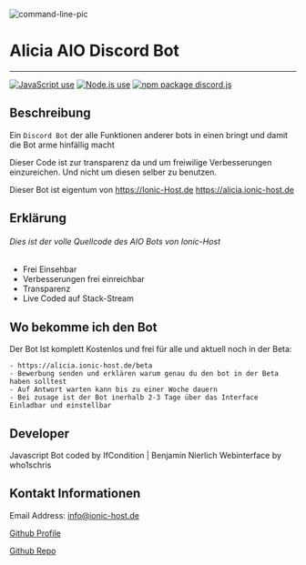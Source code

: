 ![command-line-pic](https://alicia.ionic-host.de/assets/img/code.png)

# Alicia AIO Discord Bot

---

<a href="https://img.shields.io/badge/JavaScipt-100%25-yellow"><img alt="JavaScript use" src="https://img.shields.io/badge/JavaScipt-100%25-yellow"></a> <a href="https://img.shields.io/badge/Used-Node.js-red"><img alt="Node.js use" src="https://img.shields.io/badge/Used-Node.js-red"></a> <a href="https://img.shields.io/badge/npm-discord.js-orange"><img alt="npm package discord.js" src="https://img.shields.io/badge/npm-discord.js-orange"></a>

## Beschreibung

Ein `Discord Bot` der alle Funktionen anderer bots in einen bringt und damit die Bot arme hinfällig macht

Dieser Code ist zur transparenz da und um freiwilige Verbesserungen einzureichen. Und nicht um diesen selber zu benutzen.

Dieser Bot ist eigentum von https://Ionic-Host.de https://alicia.ionic-host.de 

## Erklärung

###### Dies ist der volle Quellcode des AIO Bots von Ionic-Host

- Frei Einsehbar
- Verbesserungen frei einreichbar
- Transparenz
- Live Coded auf Stack-Stream

## Wo bekomme ich den Bot

Der Bot Ist komplett Kostenlos und frei für alle und aktuell noch in der Beta:

```
- https://alicia.ionic-host.de/beta
- Bewerbung senden und erklären warum genau du den bot in der Beta haben solltest
- Auf Antwort warten kann bis zu einer Woche dauern
- Bei zusage ist der Bot inerhalb 2-3 Tage über das Interface Einladbar und einstellbar
```

## Developer

Javascript Bot coded by IfCondition | Benjamin Nierlich Webinterface by who1schris

## Kontakt Informationen

Email Address: info@ionic-host.de

[Github Profile](https://github.com/nfifcondition)

[Github Repo](https://github.com/https://github.com/PublicVoidEnable/Alicia-AIO-Bot)